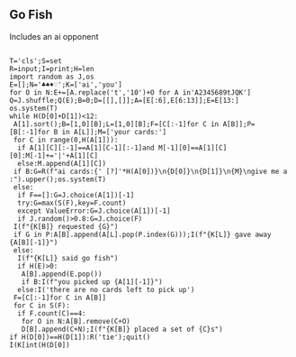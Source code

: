 


## Go Fish

<!-- META A golfed version of the game Go Fish made with python META -->

Includes an ai opponent

<pre>
<code class="language-python">
T='cls';S=set
R=input;I=print;H=len
import random as J,os
E=[];N='♣♠♦♡';K=['ai','you']
for O in N:E+=[A.replace('t','10')+O for A in'A2345689tJQK']
Q=J.shuffle;Q(E);B=0;D=[[],[]];A=[E[:6],E[6:13]];E=E[13:]
os.system(T)
while H(D[0]+D[1])<12:
 A[1].sort();B=[1,0][B];L=[1,0][B];F=[C[:-1]for C in A[B]];P=[B[:-1]for B in A[L]];M=['your cards:']
 for C in range(0,H(A[1])):
  if A[1][C][:-1]==A[1][C-1][:-1]and M[-1][0]==A[1][C][0]:M[-1]+='|'+A[1][C]
  else:M.append(A[1][C])
 if B:G=R(f"ai cards:{' [?]'*H(A[0])}\n{D[0]}\n{D[1]}\n{M}\ngive me a :").upper();os.system(T)
 else:
  if F==[]:G=J.choice(A[1])[-1]
  try:G=max(S(F),key=F.count)
  except ValueError:G=J.choice(A[1])[-1]
  if J.random()>0.8:G=J.choice(F)
 I(f"{K[B]} requested {G}")
 if G in P:A[B].append(A[L].pop(P.index(G)));I(f"{K[L]} gave away {A[B][-1]}")
 else:
  I(f"{K[L]} said go fish")
  if H(E)>0:
   A[B].append(E.pop())
   if B:I(f"you picked up {A[1][-1]}")
  else:I('there are no cards left to pick up')
 F=[C[:-1]for C in A[B]]
 for C in S(F):
  if F.count(C)==4:
   for O in N:A[B].remove(C+O)
   D[B].append(C+N);I(f"{K[B]} placed a set of {C}s")
if H(D[0])==H(D[1]):R('tie');quit()
I(K[int(H(D[0])<H(D[1]))]+' won')

</code>
</pre>


<!-- LAST EDITED 1700444242 LAST EDITED-->